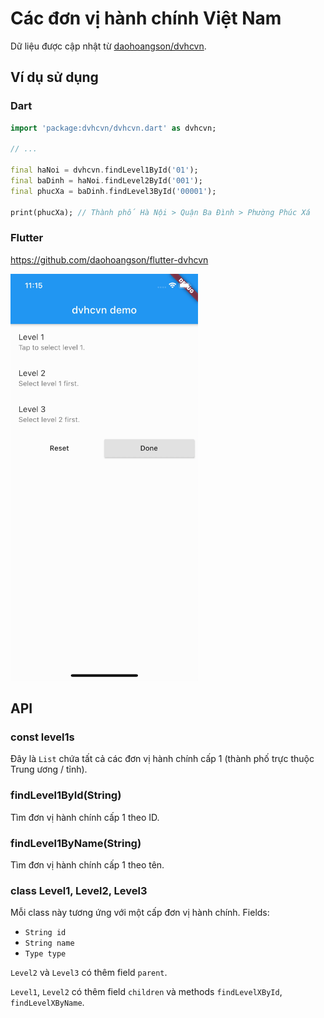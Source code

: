 # Các đơn vị hành chính Việt Nam

Dữ liệu được cập nhật từ [daohoangson/dvhcvn](https://github.com/daohoangson/dvhcvn).

## Ví dụ sử dụng

### Dart

```dart
import 'package:dvhcvn/dvhcvn.dart' as dvhcvn;

// ...

final haNoi = dvhcvn.findLevel1ById('01');
final baDinh = haNoi.findLevel2ById('001');
final phucXa = baDinh.findLevel3ById('00001');

print(phucXa); // Thành phố Hà Nội > Quận Ba Đình > Phường Phúc Xá
```

### Flutter

https://github.com/daohoangson/flutter-dvhcvn

<img src="https://github.com/daohoangson/flutter-dvhcvn/raw/master/screenshots/demo.gif" width="300" />

## API

### const level1s

Đây là `List` chứa tất cả các đơn vị hành chính cấp 1 (thành phố trực thuộc Trung ương / tỉnh).

### findLevel1ById(String)

Tìm đơn vị hành chính cấp 1 theo ID.

### findLevel1ByName(String)

Tìm đơn vị hành chính cấp 1 theo tên.

### class Level1, Level2, Level3

Mỗi class này tương ứng với một cấp đơn vị hành chính.
Fields:

- `String id`
- `String name`
- `Type type`

`Level2` và `Level3` có thêm field `parent`.

`Level1`, `Level2` có thêm field `children` và methods `findLevelXById`, `findLevelXByName`.
